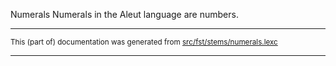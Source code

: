 
Numerals
Numerals in the Aleut language are numbers.

* * *

<small>This (part of) documentation was generated from [src/fst/stems/numerals.lexc](https://github.com/giellalt/lang-ale/blob/main/src/fst/stems/numerals.lexc)</small>

---

